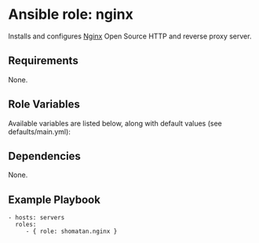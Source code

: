 Ansible role: nginx
=========

Installs and configures [Nginx](http://nginx.org/) Open Source HTTP and reverse proxy server.

Requirements
------------

None.

Role Variables
--------------

Available variables are listed below, along with default values (see defaults/main.yml):

Dependencies
------------

None.

Example Playbook
----------------

    - hosts: servers
      roles:
         - { role: shomatan.nginx }
